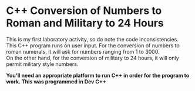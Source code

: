 # C++ Conversion of Numbers to Roman and Military to 24 Hours

<p>
This is my first laboratory activity, so do note the code inconsistencies. </br>
This C++ program runs on user input. For the conversion of numbers to roman numerals, it will ask for numbers ranging from 1 to 3000. </br>
On the other hand, for the conversion of military to 24 hours, it will only permit military style numbers. </br>

<b> You'll need an appropriate platform to run C++ in order for the program to work. This was programmed in Dev C++ </b> </p>

